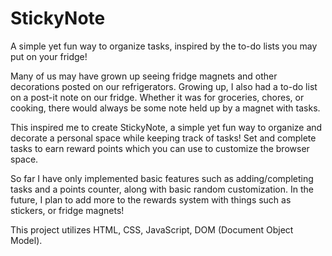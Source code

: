# StickyNote
A simple yet fun way to organize tasks, inspired by the to-do lists you may put on your fridge!

Many of us may have grown up seeing fridge magnets and other decorations posted on our refrigerators. Growing up, I also had a to-do list on a post-it note on our fridge. Whether it was for groceries, chores, or cooking, there would always be some note held up by a magnet with tasks.

This inspired me to create StickyNote, a simple yet fun way to organize and decorate a personal space while keeping track of tasks! Set and complete tasks to earn reward points which you can use to customize the browser space.

So far I have only implemented basic features such as adding/completing tasks and a points counter, along with basic random customization. In the future, I plan to add more to the rewards system with things such as stickers, or fridge magnets!

This project utilizes HTML, CSS, JavaScript, DOM (Document Object Model).
